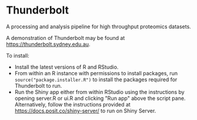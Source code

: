 # Thunderbolt
A processing and analysis pipeline for high throughput proteomics datasets.

A demonstration of Thunderbolt may be found at https://thunderbolt.sydney.edu.au.

To install:
- Install the latest versions of R and RStudio.
- From within an R instance with permissions to install packages, run `source("package.installer.R")` to install the packages required for Thunderbolt to run.
- Run the Shiny app either from within RStudio using the instructions by opening server.R or ui.R and clicking "Run app" above the script pane. Alternatively, follow the instructions provided at https://docs.posit.co/shiny-server/ to run on Shiny Server.
